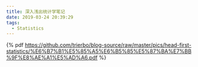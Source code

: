 ```yaml
---
title: 深入浅出统计学笔记
date: 2019-03-24 20:39:29
tags:
  - Statistics
---
```


{% pdf https://github.com/trierbo/blog-source/raw/master/pics/head-first-statistics/%E6%B7%B1%E5%85%A5%E6%B5%85%E5%87%BA%E7%BB%9F%E8%AE%A1%E5%AD%A6.pdf %}

